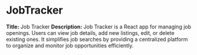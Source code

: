 # JobTracker
**Title:** Job Tracker  **Description:**   Job Tracker is a React app for managing job openings. Users can view job details, add new listings, edit, or delete existing ones. It simplifies job searches by providing a centralized platform to organize and monitor job opportunities efficiently.
